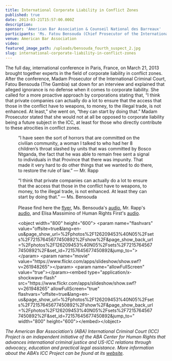 ```yaml
---
title: International Corporate Liability in Conflict Zones
published: true
date: 2013-03-21T15:57:00.000Z
description:
sponsor: 'American Bar Association & Counseil National des Barreaux'
participants: 'Ms. Fatou Bensouda (Chief Prosecutor of the International Criminal Court) Mr. Stephen Rapp, U.S. Ambassador to War Crimes, Ms. Elisa Massimino, Executive Director Human Rights First, New York, NY'
venue: American Bar Association
video:
featured_image_path: /uploads/bensouda_fourth_suspect_2.jpg
slug: international-corporate-liability-in-conflict-zones
---
```



The full day, international conference in Paris, France, on March 21, 2013 brought together experts in the field of corporate liability in conflict zones. After the conference, Madam Prosecutor of the International Criminal Court, Fatou Bensouda (The Gambia) sat down for an interview and explained that alleged ignorance is no defense when it comes to corporate liability. She called for a more proactive approach by corporations stating that, “I think that private companies can actually do a lot to ensure that the access that those in the conflict have to weapons, to money, to the illegal trade, is not enhanced. At least,” she went on, “they can start by doing that.” Madam Prosecutor stated that she would not at all be opposed to corporate liability being a future subject in the ICC, at least for those who directly contribute to these atrocities in conflict zones.

<figure data-type="quote"><p>&ldquo;I have seen the sort of horrors that are committed on the civilian community, a woman I talked to who had her 8 children&rsquo;s throat slashed by units that was committed by Bosco Ntganda, the fact that he was able to remain free sent a signal to individuals in that Province that there was impunity. That made it very hard to do other things that we wanted to do there, to restore the rule of law.&rdquo; &mdash; Mr. Rapp</p></figure>

<figure data-type="quote"><p>&ldquo;I think that private companies can actually do a lot to ensure that the access that those in the conflict have to weapons, to money, to the illegal trade, is not enhanced. At least they can start by doing that.&rdquo; &mdash; Ms. Bensouda<br /><br />Please find here the <a href="http://www.americanbar.org/content/dam/aba/administrative/individual_rights/programme_colloque_US.authcheckdam.pdf">flyer</a>, Ms. Bensouda's <a href="https://soundcloud.com/radiofranceinternationale/icc-prosecutor-warns-corporate">audio</a>, Mr. Rapp's <a href="https://soundcloud.com/radiofranceinternationale/us-war-crimes-ambassador">audio</a>, and Elisa Massimino of Human Rights First's <a href="https://soundcloud.com/radiofranceinternationale/business-as-usual-not-when">audio</a>.</p><p>&lt;object width="800" height="600"&gt; &lt;param name="flashvars" value="offsite=true&amp;lang=en-us&amp;page_show_url=%2Fphotos%2F126209453%40N05%2Fsets%2F72157645677450892%2Fshow%2F&amp;page_show_back_url=%2Fphotos%2F126209453%40N05%2Fsets%2F72157645677450892%2F&amp;set_id=72157645677450892&amp;jump_to="&gt;&lt;/param&gt; &lt;param name="movie" value="https://www.flickr.com/apps/slideshow/show.swf?v=261948265"&gt;&lt;/param&gt; &lt;param name="allowFullScreen" value="true"&gt;&lt;/param&gt;&lt;embed type="application/x-shockwave-flash" src="https://www.flickr.com/apps/slideshow/show.swf?v=261948265" allowFullScreen="true" flashvars="offsite=true&amp;lang=en-us&amp;page_show_url=%2Fphotos%2F126209453%40N05%2Fsets%2F72157645677450892%2Fshow%2F&amp;page_show_back_url=%2Fphotos%2F126209453%40N05%2Fsets%2F72157645677450892%2F&amp;set_id=72157645677450892&amp;jump_to=" width="800" height="600"&gt;&lt;/embed&gt;&lt;/object&gt;</p></figure>

*The American Bar Association’s (ABA) International Criminal Court (ICC) Project is an independent initiative of the ABA Center for Human Rights that advances international criminal justice and US-ICC relations through advocacy, education and practical legal assistance. More information about the ABA’s ICC Project can be found at its [website](https://www.aba-icc.org/).*